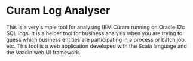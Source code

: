 # Curam Log Analyser


This is a very simple tool for analysing IBM Cúram running on Oracle 12c SQL logs. It is a helper tool for business analysis when you are trying to guess which business entities are participating in a process or batch job, etc.
This tool is a web application developed with the Scala language and the Vaadin web UI framework. 

